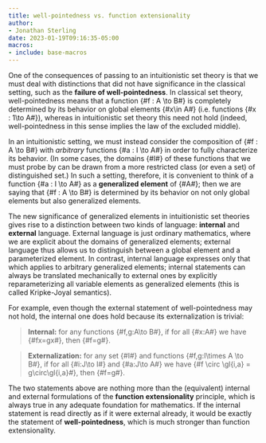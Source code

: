 ```yaml
---
title: well-pointedness vs. function extensionality
author:
- Jonathan Sterling
date: 2023-01-19T09:16:35-05:00
macros:
- include: base-macros
---
```


One of the consequences of passing to an intuitionistic set theory is that we must deal with distinctions that did not have significance in the classical setting, such as the **failure of well-pointedness**. In classical set theory, well-pointedness means that a function {#f : A \to B#} is completely determined by its behavior on global elements {#x\in A#} (i.e. functions {#x : 1\to A#}), whereas in intuitionistic set theory this need not hold (indeed, well-pointedness in this sense implies the law of the excluded middle).

In an intuitionistic setting, we must instead consider the composition of {#f : A \to B#} with *arbitrary* functions {#a : I \to A#} in order to fully characterize its behavior. (In some cases, the domains {#I#} of these functions that we must probe by can be drawn from a more restricted class (or even a set) of distinguished set.) In such a setting, therefore, it is convenient to think of a function {#a : I \to A#} as a **generalized element** of {#A#}; then we are saying that {#f : A \to B#} is determined by its behavior on not only global elements but also generalized elements.

The new significance of generalized elements in intuitionistic set theories gives rise to a distinction between two kinds of language: **internal** and **external** language. External language is just ordinary mathematics, where we are explicit about the domains of generalized elements; external language thus allows us to distinguish between a global element and a parameterized element. In contrast, internal language expresses only that which applies to arbitrary generalized elements; internal statements can always be translated mechanically to external ones by explicitly reparameterizing all variable elements as generalized elements (this is called Kripke-Joyal semantics).

For example, even though the external statement of well-pointedness may not hold, the internal one does hold because its externalization is trivial:

> **Internal:** for any functions {#f,g:A\to B#}, if for all {#x:A#} we have {#fx=gx#}, then {#f=g#}.

> **Externalization:** for any set {#I#} and functions {#f,g:I\times A \to B#}, if for all {#i:J\to I#} and {#a:J\to A#} we have {#f \circ \gl{i,a} = g\circ\gl{i,a}#}, then {#f=g#}.

The two statements above are nothing more than the (equivalent) internal and external formulations of the **function extensionality** principle, which is always true in any adequate foundation for mathematics. If the internal statement is read directly as if it were external already, it would be exactly the statement of **well-pointedness**, which is much stronger than function extensionality.
